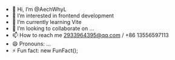 - 👋 Hi, I’m @AechWhyL
- 👀 I’m interested in frontend development
- 🌱 I’m currently learning Vite
- 💞️ I’m looking to collaborate on ...
- 📫 How to reach me 2933964395@qq.com / +86 13556597113
- 😄 Pronouns: ...
- ⚡ Fun fact: new FunFact();

<!---
AechWhyL/AechWhyL is a ✨ special ✨ repository because its `README.md` (this file) appears on your GitHub profile.
You can click the Preview link to take a look at your changes.
--->
